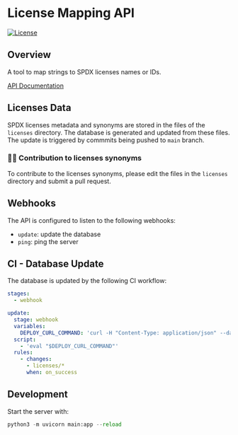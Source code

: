 # License Mapping API 

[![License](https://img.shields.io/badge/License-Apache_2.0-blue.svg)](https://opensource.org/licenses/Apache-2.0) 

## Overview
A tool to map strings to SPDX licenses names or IDs. 

[API Documentation]()

## Licenses Data
SPDX licenses metadata and synonyms are stored in the files of the `licenses` directory. The database is generated and updated from these files. The update is triggered by commmits being pushed to `main` branch. 

### 🙌🏻 Contribution to licenses synonyms 
To contribute to the licenses synonyms, please edit the files in the `licenses` directory and submit a pull request.

## Webhooks 
The API is configured to listen to the following webhooks:
- `update`: update the database
- `ping`: ping the server

## CI - Database Update 
The database is updated by the following CI workflow:
```yaml
stages:
  - webhook

update:
  stage: webhook
  variables:
    DEPLOY_CURL_COMMAND: 'curl -H "Content-Type: application/json" --data @data.json https://396e-84-88-188-229.ngrok-free.app/webhooks'
  script:
    - 'eval "$DEPLOY_CURL_COMMAND"'
  rules:
    - changes:
      - licenses/*
      when: on_success
```


## Development
Start the server with:
```python
python3 -m uvicorn main:app --reload
``` 